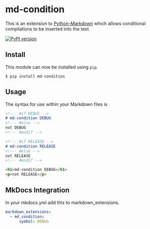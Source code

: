 # md-condition

This is an extension to [Python-Markdown](https://python-markdown.github.io)
which allows conditional compilations to be inserted into the text.

[![PyPI version](https://badge.fury.io/py/md-condition.svg)](https://badge.fury.io/py/md-condition)

## Install
This module can now be installed using `pip`.

```
$ pip install md-condition
```

## Usage

The syntax for use within your Markdown files is

```md
<!--- #if DEBUG -->
# md-condition DEBUG
<!--- #else -->
not DEBUG
<!--- #endif -->

<!--- #if RELEASE -->
# md-condition RELEASE
<!--- #else -->
not RELEASE
<!--- #endif -->
```

```html
<h1>md-condition DEBUG</h1>
<p>not RELEASE</p>
```

## MkDocs Integration

In your mkdocs.yml add this to markdown_extensions.

```yaml
markdown_extensions:
  - md_condition:
      symbol: DEBUG
```
